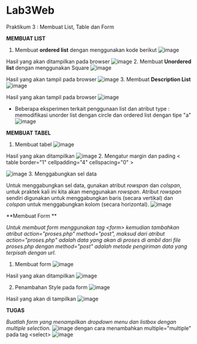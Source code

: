 # Lab3Web
Praktikum 3 : Membuat List, Table dan Form

**MEMBUAT LIST**
1. Membuat **ordered list** dengan menggunakan kode berikut 
![image](https://user-images.githubusercontent.com/101643559/160263197-5cf80818-bb4c-4d25-b2cf-c3dffe635c86.png)

Hasil yang akan ditampilkan pada browser
![image](https://user-images.githubusercontent.com/101643559/160263212-fadf1d62-2af1-4505-8174-2ef8c0e81257.png)
2. Membuat **Unordered list**
dengan menggunakan Square
![image](https://user-images.githubusercontent.com/101643559/160263300-df5e0a5c-bcb7-4290-9025-3a95e1e0ff69.png)

Hasil yang akan tampil pada browser 
![image](https://user-images.githubusercontent.com/101643559/160263312-f1a2a899-685f-45cd-bf42-2bb8ff64f05c.png)
3. Membuat **Description List**
![image](https://user-images.githubusercontent.com/101643559/160263428-edb4b783-ba69-421b-a19c-9ecbbbad2129.png)

Hasil yang akan tampil pada browser
![image](https://user-images.githubusercontent.com/101643559/160263449-044d4082-4117-4924-90ae-2f6d0f07479c.png)

- Beberapa eksperimen terkait penggunaan list dan atribut type :
memodifikasi unorder list dengan circle dan ordered list dengan tipe "a"
![image](https://user-images.githubusercontent.com/101643559/160263574-9b1f3ac6-d6f8-40e9-a2f5-551247db2c9c.png)

**MEMBUAT TABEL**
1. Membuat tabel
![image](https://user-images.githubusercontent.com/101643559/160263818-e33d778d-5aea-4b06-a489-d64cb041ff99.png)

Hasil yang akan ditampilkan 
![image](https://user-images.githubusercontent.com/101643559/160263827-2fd15472-fca2-4680-89c7-e2422adcccf4.png)
2. Mengatur margin dan pading
&lt; table border="1" cellpadding="4" cellspacing="0" &gt;

![image](https://user-images.githubusercontent.com/101643559/160263876-2f03ee35-a446-45a2-a06b-a5d20a3b3c6b.png)
3. Menggabungkan sel data

Untuk menggabungkan sel data, gunakan atribut _rowspan_ dan _colspan_, untuk praktek kali ini kita akan menggunakan _rowspan_. Atribut _rowspan_ sendiri digunakan untuk menggabungkan baris (secara vertikal) dan _colspan_ untuk menggabungkan kolom (secara horizontal). 
![image](https://user-images.githubusercontent.com/101643559/160612967-fab9f576-9ec2-4884-98a8-ea157d7e10a2.png)


**Membuat Form **

_Untuk membuat form menggunakan tag &lt;form&gt; kemudian tambahkan atribut action="proses.php" method="post", maksud dari atribut action="proses.php" adalah data yang akan di proses di ambil dari file proses.php dengan method="post" adalah metode pengiriman data yang terpisah dengan url._
1. Membuat form
![image](https://user-images.githubusercontent.com/101643559/160264249-69aca789-03f6-409f-ab29-5f4a786ccd9e.png)

Hasil yang akan ditampilkan 
![image](https://user-images.githubusercontent.com/101643559/160264263-94a9db74-5332-4662-a83a-c17a866c1f39.png)

2. Penambahan Style pada form 
![image](https://user-images.githubusercontent.com/101643559/160264412-e43941ff-9a50-4290-8fd3-dd699c0d9496.png)

Hasil yang akan di tampilkan
![image](https://user-images.githubusercontent.com/101643559/160264421-a4161ae9-49a8-43d9-b84d-dd0aa038a974.png)

**TUGAS**

_Buatlah form yang menampilkan dropdown menu dan listbox dengan multiple selection._
![image](https://user-images.githubusercontent.com/101643559/160264863-363ebe51-c65d-4951-aa09-4f4050400202.png)
dengan cara menambahkan multiple="multiple" pada tag &lt;select&gt;
![image](https://user-images.githubusercontent.com/101643559/160264896-9d04f15a-ab45-48d0-b530-20e0063015be.png)


